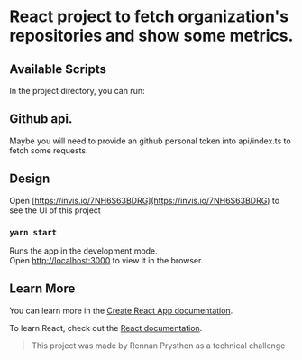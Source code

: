 # React project to fetch organization's repositories and show some metrics.

## Available Scripts

In the project directory, you can run:

## Github api.

Maybe you will need to provide an github personal token into api/index.ts to fetch some requests. 

## Design

Open [https://invis.io/7NH6S63BDRG](https://invis.io/7NH6S63BDRG) to see the UI of this project

### `yarn start`

Runs the app in the development mode.\
Open [http://localhost:3000](http://localhost:3000) to view it in the browser.

## Learn More

You can learn more in the [Create React App documentation](https://facebook.github.io/create-react-app/docs/getting-started).

To learn React, check out the [React documentation](https://reactjs.org/).

> This project was made by Rennan Prysthon as a technical challenge